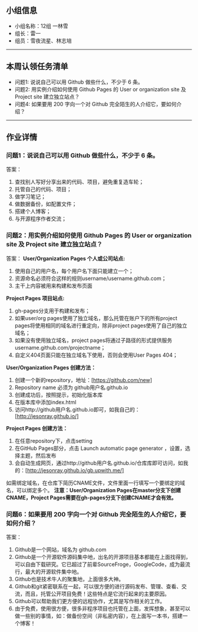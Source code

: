 ## 小组信息
- 小组名称：12组 一林雪
- 组长：雷一
- 组员：雪夜流星、林志培

----
## 本周认领任务清单
- 问题1: 说说自己可以用 Github 做些什么，不少于 6 条。
- 问题2: 用实例介绍如何使用 Github Pages 的 User or organization site 及 Project site 建立独立站点？
- 问题4: 如果要用 200 字向一个对 Github 完全陌生的人介绍它，要如何介绍？

-----
## 作业详情
### 问题1：说说自己可以用 Github 做些什么，不少于 6 条。
答案：
1. 查找别人写好分享出来的代码、项目，避免重复造车轮；
2. 托管自己的代码、项目；
3. 做学习笔记；
4. 做数据备份，如配置文件；
5. 搭建个人博客；
6. 与开源程序作者交流；

### 问题2：用实例介绍如何使用 Github Pages 的 User or organization site 及 Project site 建立独立站点？
答案：
**User/Organization Pages 个人或公司站点:**
1. 使用自己的用户名，每个用户名下面只能建立一个；
2. 资源命名必须符合这样的规则username/username.github.com；
3. 主干上内容被用来构建和发布页面

**Project Pages 项目站点:**
1. gh-pages分支用于构建和发布；
2. 如果user/org pages使用了独立域名，那么托管在账户下的所有project pages将使用相同的域名进行重定向，除非project pages使用了自己的独立域名；
3. 如果没有使用独立域名，project pages将通过子路径的形式提供服务username.github.com/projectname；
4. 自定义404页面只能在独立域名下使用，否则会使用User Pages 404；

**User/Organization Pages 创建方法：**
1. 创建一个新的repository，地址：[https://github.com/new]
2. Repository name 必须为 github用户名.github.io
3. 创建成功后，按照提示，初始化版本库
4. 在版本库中添加index.html
5. 访问http://github用户名.github.io即可，如我自己的：[http://jesonray.github.io/]

**Project Pages 创建方法：**
1. 在任意repository下，点击setting
2. 在GitHub Pages部分，点击 Launch automatic page generator ，设置，选择主题，然后发布
3. 会自动生成网页，通过http://github用户名.github.io/仓库库即可访问，如我的：[http://jesonray.github.io/gb.upwith.me/]

如需绑定域名，在仓库下简历CNAME文件，文件里面一行填写一个要绑定的域名，可以绑定多个。
**注意：User/Organization Pages在master分支下创建CNAME，Project Pages需要在gh-pages分支下创建CNAME才会有效。**

### 问题6：如果要用 200 字向一个对 Github 完全陌生的人介绍它，要如何介绍？
答案：
1. Github是一个网站，域名为 github.com
2. Github是一个开源软件源码集中地，出名的开源项目基本都能在上面找得到，可以自由下载研究。它已超过了前辈SourceFroge，GoogleCode，成为最流行，最大的开源软件集中地。
3. Github也是技术牛人的聚集地，上面很多大神。
4. Github和git紧密联系在一起，可以很方便的进行源码发布、管理、查看、交流，而且，托管公开项目免费！这些特点是它流行起来的主要原因。
5. Github可以帮助我们更方便的远程协作，尤其是写作相关的工作。
6. 由于免费，使用很方便，很多非程序项目也托管在上面，发挥想象，甚至可以做一些别的事情，如：做备份空间（非私密内容），在上面写一本书，搭建一个博客！

